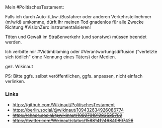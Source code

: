 Mein #PolitischesTestament:  

Falls ich durch Auto-/Lkw-/Busfahrer oder anderen Verkehrsteilnehmer (m/w/d) umkomme, dürft Ihr meinen Tod gnadenlos für alle Zwecke Richtung #VisionZero instrumentalisieren!

Töten und Gewalt im Straßenverkehr (und sonstwo) müssen beendet werden.

Ich verbitte mir #Victimblaming oder #Verantwortungsdiffusion ("verletzte sich tödlich" ohne Nennung eines Täters) der Medien.

gez. Wikinaut

PS: Bitte ggfs. selbst veröffentlichen, ggfs. anpassen, nicht einfach verlinken.

### Links
* https://github.com/Wikinaut/PolitischesTestament
* https://berlin.social/@wikinaut/109432634926086774
* <s>https://chaos.social/@wikinaut/109270191283535702</s>
* <s>https://twitter.com/Wikinaut/status/1588141246840807426</s>
